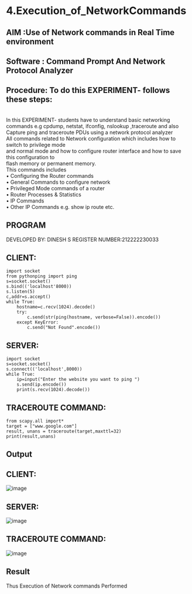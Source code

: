 # 4.Execution_of_NetworkCommands
## AIM :Use of Network commands in Real Time environment
## Software : Command Prompt And Network Protocol Analyzer
## Procedure: To do this EXPERIMENT- follows these steps:
<BR>
In this EXPERIMENT- students have to understand basic networking commands e.g cpdump, netstat, ifconfig, nslookup ,traceroute and also Capture ping and traceroute PDUs using a network protocol analyzer 
<BR>
All commands related to Network configuration which includes how to switch to privilege mode
<BR>
and normal mode and how to configure router interface and how to save this configuration to
<BR>
flash memory or permanent memory.
<BR>
This commands includes
<BR>
• Configuring the Router commands
<BR>
• General Commands to configure network
<BR>
• Privileged Mode commands of a router 
<BR>
• Router Processes & Statistics
<BR>
• IP Commands
<BR>
• Other IP Commands e.g. show ip route etc.
<BR>

## PROGRAM
DEVELOPED BY: DINESH S
REGISTER NUMBER:212222230033
## CLIENT:
```
import socket 
from pythonping import ping 
s=socket.socket() 
s.bind(('localhost'8000)) 
s.listen(5) 
c,addr=s.accept() 
while True: 
    hostname=c.recv(1024).decode() 
    try: 
        c.send(str(ping(hostname, verbose=False)).encode()) 
    except KeyError: 
        c.send("Not Found".encode())
```
## SERVER:
```
import socket 
s=socket.socket() 
s.connect(('localhost',8000)) 
while True: 
    ip=input("Enter the website you want to ping ") 
    s.send(ip.encode()) 
    print(s.recv(1024).decode())
```
## TRACEROUTE COMMAND:
```
from scapy.all import* 
target = ["www.google.com"] 
result, unans = traceroute(target,maxttl=32) 
print(result,unans)
```
## Output
## CLIENT:
![image](https://github.com/ajinajoshpin/4.Execution_of_NetworkCommends/assets/148514578/744ad312-5f3b-41d7-b0ed-63a6a2e3dd99)

## SERVER:
![image](https://github.com/ajinajoshpin/4.Execution_of_NetworkCommends/assets/148514578/8129a440-61ea-498c-a8d4-12ad4d41e5d6)

## TRACEROUTE COMMAND:
![image](https://github.com/ajinajoshpin/4.Execution_of_NetworkCommends/assets/148514578/63b0be3d-af07-4c8e-ab82-bea8f01dbcf7)

## Result
Thus Execution of Network commands Performed 
